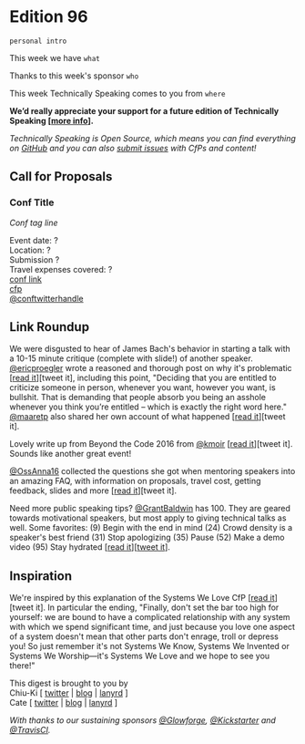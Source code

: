# Edition 96

`personal intro`

This week we have `what`

Thanks to this week's sponsor `who`

This week Technically Speaking comes to you from `where`

**We’d really appreciate your support for a future edition of Technically Speaking [[more info](http://www.techspeak.email/sponsorship/)].**  

*Technically Speaking is Open Source, which means you can find everything on [GitHub](https://github.com/catehstn/technically-speaking/) and you can also [submit issues](https://github.com/catehstn/technically-speaking/issues/new) with CfPs and content!*  

## Call for Proposals

### Conf Title  
*Conf tag line*

Event date: ?  
Location: ?  
Submission ?  
Travel expenses covered: ?  
[conf link](?)  
[cfp](?)  
[@conftwitterhandle](?)



## Link Roundup

We were disgusted to hear of James Bach's behavior in starting a talk with a 10-15 minute critique (complete with slide!) of another speaker. [@ericproegler](http://twitter.com/ericproegler) wrote a reasoned and thorough post on why it's problematic [[read it](http://testingthoughts.com/ericproegler/?p=976)][tweet it], including this point, "Deciding that you are entitled to criticize someone in person, whenever you want, however you want, is bullshit. That is demanding that people absorb you being an asshole whenever you think you’re entitled – which is exactly the right word here." [@maaretp](http://twitter.com/maaretp) also shared her own account of what happened [[read it](http://visible-quality.blogspot.co.uk/2016/09/slide-incident-long-version.html)][tweet it].

Lovely write up from Beyond the Code 2016 from [@kmoir](http://twitter.com/kmoir) [[read it](http://relengofthenerds.blogspot.co.uk/2016/09/beyond-code-2016-recap.html)][tweet it]. Sounds like another great event!

[@OssAnna16](https://twitter.com/OssAnna16) collected the questions she got when mentoring speakers into an amazing FAQ, with information on proposals, travel cost, getting feedback, slides and more [[read it](http://anna-oz.tumblr.com/post/150934823825/conference-speaking-faq)][tweet it].

Need more public speaking tips? [@GrantBaldwin](https://twitter.com/GrantBaldwin) has 100. They are geared towards motivational speakers, but most apply to giving technical talks as well. Some favorites: (9) Begin with the end in mind (24) Crowd density is a speaker's best friend (31) Stop apologizing (35) Pause (52) Make a demo video (95) Stay hydrated [[read it](http://thespeakerlab.com/100-motivational-speaker-tips/)][[tweet it](https://twitter.com/home?status=100%20Public%20Speaking%20Tips%20by%20%40grantbaldwin%20http%3A//thespeakerlab.com/100-motivational-speaker-tips%20via%20%40techspeakdigest)].

## Inspiration

We're inspired by this explanation of the Systems We Love CfP [[read it](https://www.joyent.com/blog/submitting-to-systems-we-love)][tweet it]. In particular the ending, "Finally, don't set the bar too high for yourself: we are bound to have a complicated relationship with any system with which we spend significant time, and just because you love one aspect of a system doesn't mean that other parts don't enrage, troll or depress you! So just remember it's not Systems We Know, Systems We Invented or Systems We Worship—it's Systems We Love and we hope to see you there!"


This digest is brought to you by  
Chiu-Ki [ [twitter](https://twitter.com/chiuki) | [blog](http://blog.sqisland.com/) | [lanyrd](http://lanyrd.com/profile/chiuki/) ]  
Cate [ [twitter](https://twitter.com/catehstn) | [blog](http://www.catehuston.com/blog/) | [lanyrd](http://lanyrd.com/profile/catehstn/) ]

*With thanks to our sustaining sponsors [@Glowforge](http://twitter.com/glowforge), [@Kickstarter](http://twitter.com/kickstarter) and [@TravisCI](http://twitter.com/travisci).*
